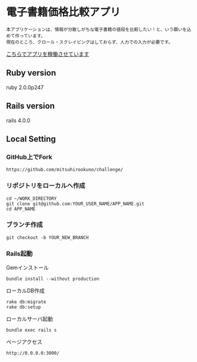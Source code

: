 # 電子書籍価格比較アプリ

```
本アプリケーションは、情報が分散しがちな電子書籍の値段を比較したい！と、いう願いを込めて作っています。
現在のところ、クロール・スクレイピングはしておらず、人力での入力が必要です。
```

<a href="http://challenge20131025.herokuapp.com/" target="_blank">こちらでアプリを稼働させています</a>

## Ruby version
ruby 2.0.0p247

## Rails version
rails 4.0.0

## Local Setting

### GitHub上でFork

```
https://github.com/mitsuhirookuno/challenge/
```

### リポジトリをローカルへ作成

```
cd ~/WORK_DIRECTORY
git clone git@github.com:YOUR_USER_NAME/APP_NAME.git
cd APP_NAME
```

### ブランチ作成

```
git checkout -b YOUR_NEW_BRANCH
```


### Rails起動

Gemインストール

```
bundle install --without production
```

ローカルDB作成

```
rake db:migrate
rake db:setup
```

ローカルサーバ起動

```
bundle exec rails s
```

ページアクセス

```
http://0.0.0.0:3000/
```
